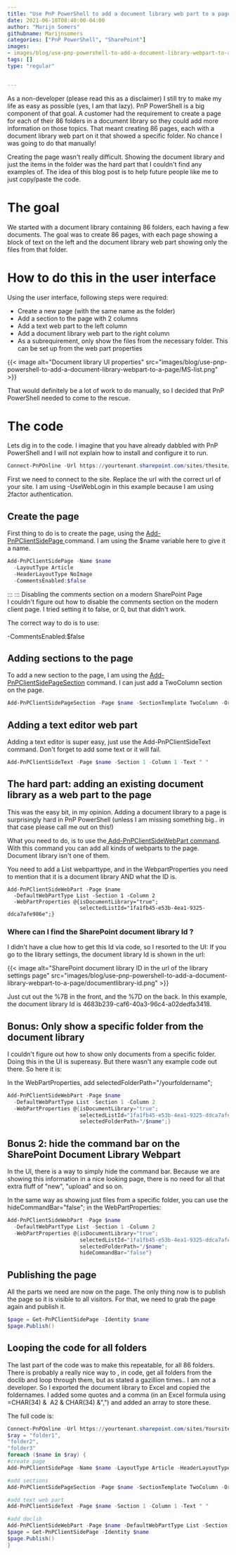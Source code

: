 ```yaml
---
title: "Use PnP PowerShell to add a document library web part to a page (and only show a specific folder)"
date: 2021-06-10T08:40:00-04:00
author: "Marijn Somers"
githubname: Marijnsomers
categories: ["PnP PowerShell", "SharePoint"]
images:
- images/blog/use-pnp-powershell-to-add-a-document-library-webpart-to-a-page/MS-list.png
tags: []
type: "regular"


---
```

As a non-developer (please read this as a disclaimer) I still try to
make my life as easy as possible (yes, I am that lazy). PnP PowerShell
is a big component of that goal. A customer had the requirement to
create a page for each of their 86 folders in a document library so they
could add more information on those topics. That meant creating 86
pages, each with a document library web part on it that showed a specific
folder. No chance I was going to do that manually!

Creating the page wasn't really difficult. Showing the document library
and just the items in the folder was the hard part that I couldn't find
any examples of. The idea of this blog post is to help future people
like me to just copy/paste the code.
 

# The goal 

We started with a document library containing 86 folders, each having a
few documents. The goal was to create 86 pages, with each page showing a
block of text on the left and the document library web part showing only
the files from that folder.

# How to do this in the user interface 

Using the user interface, following steps were required:

-   Create a new page (with the same name as the folder)
-   Add a section to the page with 2 columns
-   Add a text web part to the left column
-   Add a document library web part to the right column
-   As a subrequirement, only show the files from the necessary folder.
    This can be set up from the web part properties


{{< image alt="Document library UI properties" src="images/blog/use-pnp-powershell-to-add-a-document-library-webpart-to-a-page/MS-list.png" >}}


That would definitely be a lot of work to do manually, so I decided that
PnP PowerShell needed to come to the rescue.

# The code 

Lets dig in to the code. I imagine that you have already dabbled with
PnP PowerShell and I will not explain how to install and configure it to
run.


```powershell
Connect-PnPOnline -Url https://yourtenant.sharepoint.com/sites/thesite/ -UseWebLogin
```


First we need to connect to the site. Replace the url with the correct
url of your site. I am using -UseWebLogin in this example because I am
using 2factor authentication.

## Create the page 

First thing to do is to create the page, using
the [Add-PnPClientSidePage ](https://pnp.github.io/powershell/cmdlets/Add-PnPClientSidePage.html)command.
I am using the \$name variable here to give it a name.


```powershell
Add-PnPClientSidePage -Name $name
  -LayoutType Article
  -HeaderLayoutType NoImage
  -CommentsEnabled:$false
```
:::
:::
Disabling the comments section on a modern SharePoint Page\
I couldn't figure out how to disable the comments section on the modern
client page. I tried setting it to false, or 0, but that didn't work.

The correct way to do is to use:

-CommentsEnabled:\$false

## Adding sections to the page 

To add a new section to the page, I am using
the [Add-PnPClientSidePageSection](https://pnp.github.io/powershell/cmdlets/Add-PnPClientSidePageSection.html) command.
I can just add a TwoColumn section on the page.


```powershell
Add-PnPClientSidePageSection -Page $name -SectionTemplate TwoColumn -Order 1
```

## Adding a text editor web part 

Adding a text editor is super easy, just use the Add-PnPClientSideText
command. Don't forget to add some text or it will fail.


```powershell
Add-PnPClientSideText -Page $name -Section 1 -Column 1 -Text " "
```


## The hard part: adding an existing document library as a web part to the page 

This was the easy bit, in my opinion. Adding a document library to a
page is surprisingly hard in PnP PowerShell (unless I am missing
something big.. in that case please call me out on this!)

What you need to do, is to use the[ Add-PnPClientSideWebPart
command](https://pnp.github.io/powershell/cmdlets/Add-PnPClientSideWebPart.html).
With this command you can add all kinds of webparts to the page.
Document library isn't one of them.

You need to add a List webparttype, and in the WebpartProperties you
need to mention that it is a document library AND what the ID is.


``` {.lia-code-sample .language-applescript}
Add-PnPClientSideWebPart -Page $name
  -DefaultWebPartType List -Section 1 -Column 2
  -WebPartProperties @{isDocumentLibrary="true";
                       selectedListId="1fa1fb45-e53b-4ea1-9325-ddca7afe986e";}
```

### Where can I find the SharePoint document library Id ? 

I didn't have a clue how to get this Id via code, so I resorted to the
UI: If you go to the library settings, the document library Id is shown
in the url:


{{< image alt="SharePoint document library ID in the url of the library settings page" src="images/blog/use-pnp-powershell-to-add-a-document-library-webpart-to-a-page/documentlibrary-id.png" >}}

Just cut out the %7B in the front, and the %7D on the back.
In this example, the document library Id is
4683b239-caf6-40a3-96c4-a02dedfa3418.

## Bonus: Only show a specific folder from the document library 

I couldn't figure out how to show only documents from a specific folder.
Doing this in the UI is supereasy. But there wasn't any example code out
there. So here it is:

In the WebPartProperties, add selectedFolderPath="/yourfoldername";

```powershell
Add-PnPClientSideWebPart -Page $name
  -DefaultWebPartType List -Section 1 -Column 2
  -WebPartProperties @{isDocumentLibrary="true";
                       selectedListId="1fa1fb45-e53b-4ea1-9325-ddca7afe986e";
                       selectedFolderPath="/$name";}
```


## Bonus 2: hide the command bar on the SharePoint Document Library Webpart 

In the UI, there is a way to simply hide the command bar. Because we are
showing this information in a nice looking page, there is no need for
all that extra fluff of "new", "upload" and so on.

In the same way as showing just files from a specific folder, you can
use the hideCommandBar="false"; in the WebPartProperties:


```powershell
Add-PnPClientSideWebPart -Page $name
  -DefaultWebPartType List -Section 1 -Column 2
  -WebPartProperties @{isDocumentLibrary="true";
                       selectedListId="1fa1fb45-e53b-4ea1-9325-ddca7afe986e";
                       selectedFolderPath="/$name";
                       hideCommandBar="false"}
```


## Publishing the page 

All the parts we need are now on the page. The only thing now is to
publish the page so it is visible to all visitors. For that, we need to
grab the page again and publish it.


```powershell
$page = Get-PnPClientSidePage -Identity $name
$page.Publish()
```


## Looping the code for all folders 

The last part of the code was to make this repeatable, for all 86
folders. There is probably a really nice way to , in code, get all
folders from the doclib and loop through them, but as stated a gazillion
times.. I am not a
developer.
So I exported the document library to Excel and copied the foldernames.
I added some quotes and a comma (in an Excel formula using =CHAR(34) & 
A2 & CHAR(34) &",") and added an array to store these.

The full code is:

```powershell
Connect-PnPOnline -Url https://yourtenant.sharepoint.com/sites/Yoursite/ -UseWebLogin
$ray = "folder1",
"folder2",
"folder3"
foreach ($name in $ray) {
#create page
Add-PnPClientSidePage -Name $name -LayoutType Article -HeaderLayoutType NoImage -CommentsEnabled:$false

#add sections
Add-PnPClientSidePageSection -Page $name -SectionTemplate TwoColumn -Order 1

#add text web part
Add-PnPClientSideText -Page $name -Section 1 -Column 1 -Text " "

#add doclib
Add-PnPClientSideWebPart -Page $name -DefaultWebPartType List -Section 1 -Column 2 -WebPartProperties @{isDocumentLibrary="true";selectedListId="1fa1fb45-e53b-4ea1-9325-ddca7afe986e";selectedFolderPath="/$name";hideCommandBar="false"}
$page = Get-PnPClientSidePage -Identity $name
$page.Publish()
}
```